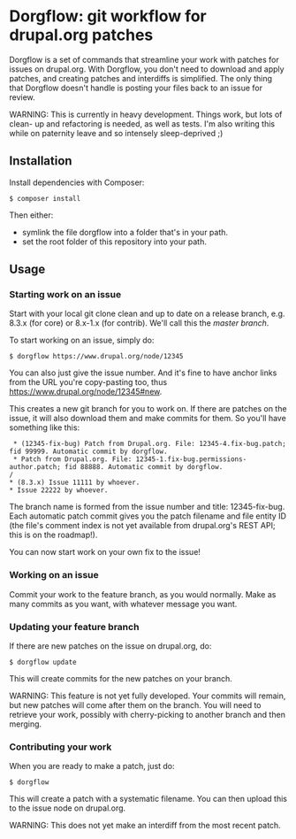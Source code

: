 Dorgflow: git workflow for drupal.org patches
=============================================

Dorgflow is a set of commands that streamline your work with patches for issues
on drupal.org. With Dorgflow, you don't need to download and apply patches, and
creating patches and interdiffs is simplified. The only thing that Dorgflow
doesn't handle is posting your files back to an issue for review.

WARNING: This is currently in heavy development. Things work, but lots of clean-
up and refactoring is needed, as well as tests. I'm also writing this while on
paternity leave and so intensely sleep-deprived ;)

## Installation

Install dependencies with Composer:

    $ composer install

Then either:
  - symlink the file dorgflow into a folder that's in your path.
  - set the root folder of this repository into your path.

## Usage

### Starting work on an issue

Start with your local git clone clean and up to date on a release branch, e.g.
8.3.x (for core) or 8.x-1.x (for contrib). We'll call this the *master branch*.

To start working on an issue, simply do:

    $ dorgflow https://www.drupal.org/node/12345

You can also just give the issue number. And it's fine to have anchor links from
the URL you're copy-pasting too, thus https://www.drupal.org/node/12345#new.

This creates a new git branch for you to work on. If there are patches on the
issue, it will also download them and make commits for them. So you'll have
something like this:

     * (12345-fix-bug) Patch from Drupal.org. File: 12345-4.fix-bug.patch; fid 99999. Automatic commit by dorgflow.
     * Patch from Drupal.org. File: 12345-1.fix-bug.permissions-author.patch; fid 88888. Automatic commit by dorgflow.
    /
    * (8.3.x) Issue 11111 by whoever.
    * Issue 22222 by whoever.

The branch name is formed from the issue number and title: 12345-fix-bug. Each
automatic patch commit gives you the patch filename and file entity ID (the
file's comment index is not yet available from drupal.org's REST API; this is on
the roadmap!).

You can now start work on your own fix to the issue!

### Working on an issue

Commit your work to the feature branch, as you would normally. Make as many
commits as you want, with whatever message you want.

### Updating your feature branch

If there are new patches on the issue on drupal.org, do:

    $ dorgflow update

This will create commits for the new patches on your branch.

WARNING: This feature is not yet fully developed. Your commits will remain, but
new patches will come after them on the branch. You will need to retrieve your
work, possibly with cherry-picking to another branch and then merging.

### Contributing your work

When you are ready to make a patch, just do:

    $ dorgflow

This will create a patch with a systematic filename. You can then upload this to
the issue node on drupal.org.

WARNING: This does not yet make an interdiff from the most recent patch.
